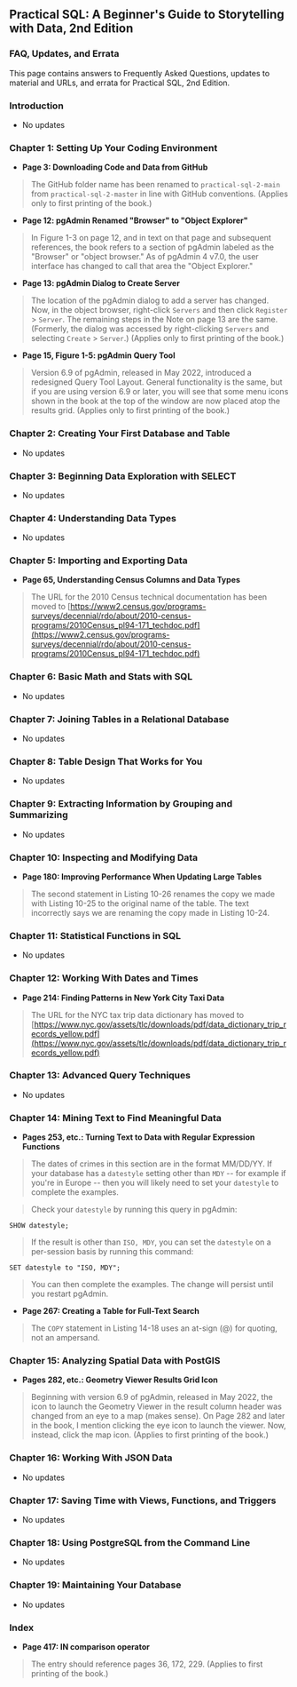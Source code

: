 ## Practical SQL: A Beginner's Guide to Storytelling with Data, 2nd Edition

### FAQ, Updates, and Errata

This page contains answers to Frequently Asked Questions, updates to material and URLs, and errata for Practical SQL, 2nd Edition.


### Introduction

* No updates


### Chapter 1: Setting Up Your Coding Environment

* **Page 3: Downloading Code and Data from GitHub**

> The GitHub folder name has been renamed to `practical-sql-2-main` from `practical-sql-2-master` in line with GitHub conventions. (Applies only to first printing of the book.)

* **Page 12: pgAdmin Renamed "Browser" to "Object Explorer"**

> In Figure 1-3 on page 12, and in text on that page and subsequent references, the book refers to a section of pgAdmin labeled as the "Browser" or "object browser." As of pgAdmin 4 v7.0, the user interface has changed to call that area the "Object Explorer."

* **Page 13: pgAdmin Dialog to Create Server**

> The location of the pgAdmin dialog to add a server has changed. Now, in the object browser, right-click `Servers` and then click `Register` > `Server`. The remaining steps in the Note on page 13 are the same. (Formerly, the dialog was accessed by right-clicking `Servers` and selecting `Create` > `Server`.) (Applies only to first printing of the book.)

* **Page 15, Figure 1-5: pgAdmin Query Tool**

> Version 6.9 of pgAdmin, released in May 2022, introduced a redesigned Query Tool Layout. General functionality is the same, but if you are using version 6.9 or later, you will see that some menu icons shown in the book at the top of the window are now placed atop the results grid. (Applies only to first printing of the book.)

### Chapter 2: Creating Your First Database and Table

* No updates

### Chapter 3: Beginning Data Exploration with SELECT

* No updates

### Chapter 4: Understanding Data Types

* No updates


### Chapter 5: Importing and Exporting Data

* **Page 65, Understanding Census Columns and Data Types**

> The URL for the 2010 Census technical documentation has been moved to [https://www2.census.gov/programs-surveys/decennial/rdo/about/2010-census-programs/2010Census_pl94-171_techdoc.pdf](https://www2.census.gov/programs-surveys/decennial/rdo/about/2010-census-programs/2010Census_pl94-171_techdoc.pdf)


### Chapter 6: Basic Math and Stats with SQL

* No updates

### Chapter 7: Joining Tables in a Relational Database

* No updates

### Chapter 8: Table Design That Works for You

* No updates

### Chapter 9: Extracting Information by Grouping and Summarizing

* No updates

### Chapter 10: Inspecting and Modifying Data

* **Page 180: Improving Performance When Updating Large Tables**

> The second statement in Listing 10-26 renames the copy we made with Listing 10-25 to the original name of the table. The text incorrectly says we are renaming the copy made in Listing 10-24.

### Chapter 11: Statistical Functions in SQL

* No updates

### Chapter 12: Working With Dates and Times

* **Page 214: Finding Patterns in New York City Taxi Data**

> The URL for the NYC tax trip data dictionary has moved to [https://www.nyc.gov/assets/tlc/downloads/pdf/data_dictionary_trip_records_yellow.pdf](https://www.nyc.gov/assets/tlc/downloads/pdf/data_dictionary_trip_records_yellow.pdf)

### Chapter 13: Advanced Query Techniques

* No updates

### Chapter 14: Mining Text to Find Meaningful Data

* **Pages 253, etc.: Turning Text to Data with Regular Expression Functions**

> The dates of crimes in this section are in the format MM/DD/YY. If your database has a `datestyle` setting other than `MDY` -- for example if you're in Europe -- then you will likely need to set your `datestyle` to complete the examples.

> Check your `datestyle` by running this query in pgAdmin:

```
SHOW datestyle;
```

> If the result is other than `ISO, MDY`, you can set the `datestyle` on a per-session basis by running this command:

```
SET datestyle to "ISO, MDY";
```
> You can then complete the examples. The change will persist until you restart pgAdmin.

* **Page 267: Creating a Table for Full-Text Search** 

> The `COPY` statement in Listing 14-18 uses an at-sign (@) for quoting, not an ampersand. 


### Chapter 15: Analyzing Spatial Data with PostGIS

* **Pages 282, etc.: Geometry Viewer Results Grid Icon**

> Beginning with version 6.9 of pgAdmin, released in May 2022, the icon to launch the Geometry Viewer in the result column header was changed from an eye to a map (makes sense). On Page 282 and later in the book, I mention clicking the eye icon to launch the viewer. Now, instead, click the map icon. (Applies to first printing of the book.)


### Chapter 16: Working With JSON Data

* No updates

### Chapter 17: Saving Time with Views, Functions, and Triggers

* No updates

### Chapter 18: Using PostgreSQL from the Command Line

* No updates

### Chapter 19: Maintaining Your Database

* No updates

### Index

* **Page 417: IN comparison operator**

> The entry should reference pages 36, 172, 229. (Applies to first printing of the book.)



